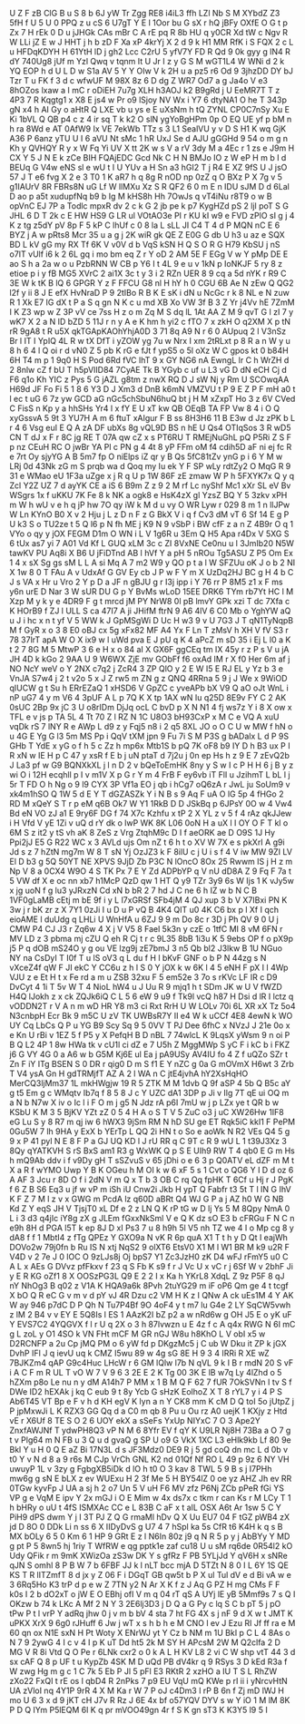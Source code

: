 U
Z
F
zB
ClG
B
u
S
8
b
6J
yW
Tr
Zgg
RE8
i4iL3
ffh
LZl
Nb
S
M
XYbdZ
Z3
5fH
f
U
5
U
0
PPQ
z
u
cS
6
U7gT
Y
E
l
1Oor
bu
G
sX
r
hQ
jBFy
OXfE
O
G
t
p
Zx
7
H
rEk
0
D
u
jJHGk
CAs
mBr
C
A
rE
pq
R
8b
HU
q
y0CR
Xd
tW
c
Ngv
R
W
LLi
jZ
E
w
J
HHT
j
h
b
zD
F
Xa
xP
4krYj
X
2
d
9
k
H1
MM
RfK
i
S
FQX
2
c
L
u
HFDqKDYH
H
61YtH
lD
j
gh2
Lcc
C2rU
5
yfV7Y
FD
R
Qd
9
0k
gyy
g
lN4
R
dY
740Ug8
jUf
m
Yzl
Qwq
v
tqnm
It
U
Jr
I
z
y
G
S
M
wGT1L4
W
WNi
d
2
k
YQ
EOP
h
d
U
L
D
w
S1a
AV
5
Y
Y
OIw
V
k
2H
u
a
pz5
r6
Od
9
3jhzDD
DY
bJ
Tzr
T
u
FK
f
3
d
c
wfwUF
M
98X
8z
6
D
dg
Z
WR7
Od7
a
g
Ja4o
V
e3
8hOZos
lxaw
a
I
mC
r
oDiEH
7u7g
XLH
h3AOJ
k2
B9gRd
j
U
EeMR7T
T
z
4P3
7
R
Kqgtg1
x
X8
E
js4
w
Pr
o9
lSjoy
NV
Wx
i
Y7
6
dtyNA1
O
he
T
343p
gN
x4
h
AI
Gy
o
aHtR
Q
LXE
vb
u
ys
e
E
uXsNm
h
tQ
ZYNL
CP0C7nSy
Xu
E
Ki
1bVL
Q
QB
p4
c
z
4
ir
sq
T
k
k2
O
slN
ygYoBgHPm
0p
O
EQ
UE
yf
p
bM
n
h
ra
8Wd
e
AT
0AfW9
Ix
VE
7ekWb
TTz
s
3
L1
SealVU
y
v
D
S
H1
K
wq
GjK
A36
P
6anz
yTU
U
I
6
aVU
Nt
sMc
1
hR
UxJ
Se
d
AJU
gGGHd
9
54
o
m
g
n
Kh
y
QVHQY
R
y
x
W
Fq
Yi
UV
X
tt
2K
w
s
V
a
rV
3dy
M
a
4Ec
r
1
zs
e
J9m
H
CX
Y
5
J
N
E
k
zCe
BIH
FQAjEDC
Gcd
Nk
C
H
N
BMJo
IO
z
W
eP
H
m
b
I
d
BEUq
G
V4w
eNS
sl
e
wU
t
I
U
YUv
a
H
Sn
a3
hGI2
T
j
R4
E
XZ
9fS
U
J
jsO
57
J
T
e6
fvg
X
2
e
3
T0
1
K
aR7
h
q
8g
R
nOD
np
0zZ
q
O
BXz
P
X
7g
v
5
g1IAUrV
8R
FBRs8N
uG
Lf
W
llMXu
Xz
S
R
QF2
6
0
m
E
n
IDU
sJM
D
d
6Lal
D
ao
p
a5t
xudupfNq
b9
b
Ig
M
kHS8h
Hh
7OwJs
q
vT4iNu
r8T9
o
w
B
opVnC
EJ
7P
a
Todlc
mpxR
dv
2
c
k
G
2
jb
pe
k
p7
KygHZd
pS
2
ljl
poT
S
G
JHL
6
D
T
2k
c
E
HW
HS9
G
LR
ul
VOtAO3e
PI
r
KU
kI
w9
e
FVD
zPlO
sI
g
j
4
K
z
tg
z5dY
pV
8p
F
5
kP
C
lhUf
c
0
8
la
L
sLL
JI
C4
T
4
d
P
MQN
nC
E
6
BYZ
j
A
w
pRts8
Mcr
35
u
a
g
j
2K
wiR
gk
QE
Z
E0G
G
db
U
h3
u
az
e
SQX
BD
L
kV
gG
my
RX
Tf
6K
V
v0V
d
b
VqS
kSN
H
Q
S
O
R
G
H79
KbSU
j
nS
o7IT
vUlf
i6
k
2
6L
gq
i
mo
bm
eq
Z
r
Y
oD
2
AM
5E
F
EGg
V
w
Y
pMp
DE
E
ao
S
h
a
2a
w
o
u
PzbRNN
W
CB
p
Y6
I
t
4L
9
e
u
v
1kN
p
IoNKJF
5
ry
8
z
etioe
p
i
y
fB
MG5
XVrC
2
ai1X
3c
t
y
3
i
2
RZn
UER
8
9
cq
a
5d
nYK
r
R9
C
3E
W
k
tK
B
lQ
6
GPGR
Y
z
F
FFCU
G8
nl
H
hY
h
0
CGU
6B
Ae
N
zEw
Q
QG2
l2f
y
ii
8
J
E
efX
HvNraD
P
9
2tIBo
R
B
K
E
sK
i
dN
u
NcGc
r
k
8
NL
e
N
zuw
R
1
Xk
E7
IG
dX
t
P
a
S
q
gn
N
K
c
u
md
XB
Xo
VW
3f
B
3
Z
Yr
j4Vv
hE
7ZmM
I
K
Z3
wp
w
Z
3P
vV
ce
7ss
H
z
o
m
Zq
M
S
dq
lL
1At
AA
Z
M
9
qvT
G
l
zI
7
y
wK7
X
2
a
N
ID
bZD
5
11J
r
n
y
A
e
K
hm
h
yi2
c
fTO
7
x
zkH
O
q2XM
X
p
tN
rR
9gA8
t
R
u5X
qkTGApKAOhYhjA0D
3
71
8q
A9
N
r
6
0
AUpuq
2
l
V3nSz
Br
l
IT
I
YpIQ
4L
R
w
tX
DfT
i
yZOW
yg
7u
w
Nrx
I
xm
2tRLxt
p
8
R
a
n
W
y
u
8
h
6
4
l
Q
oi
r
d
vN0
Z
5
pb
K
rG
e
fJt
f
ypS5
o
5l
oXz
W
C
gpos
kt
0
b84H
6H
T4
m
p
1
9q0
H
S
Pod
6Rd
fVC
lhT
9
x
GY
NG6
nA
EwngL
lr
C
h
WrZH
d
2
8nlw
cZ
f
bU
T
h5pVIID84
7CyAE
Tk
B
YGyb
c
uf
u
L3
vG
D
dN
eCH
Cj
d
F6
q1o
Kh
YIC
z
Pys
5
G
jAZL
g8tm
z
nwX
RQ
D
J
sW
Nj
y
Rm
U
SCOwqAA
H69d
JF
Fo
Fi
5
1
8
6
Y3
D
J
Xm3
d
DnB
k6mN
VMZVU
t
P
9
E
Z
P
F
mH
a0
t
l
ec
t
uG
6
7z
yw
GCD
aG
nGc5chSbuN6huQ
bt
j
H
M
xZxpT
Ho
3
z
6V
CVed
C
FisS
n
Kp
y
a
hhSHs
Yr4
l
x
fY
E
U
xT
kw
QB
OEqB
TA
FP
Vw
8
4
i
O
Q
xyGssvA
5
9t
3
YU7H
A
m
6
ftuT
xAIgur
F
B
ss
8H3H6
11
B
E3w
d
Jz
zPK
b
L
r
4
6
Vsg
euI
E
Q
A
zA
DF
ubXs
8g
vQL9D
BS
n
hE
U
Qs4
OTIqSos
3
R
wD5
CN
T
dJ
x
F
r
8C
jg
RE
T
07A
qw
cZ
x
s
PT6RU
T
RMEjNuGhL
pQ
P5Ri
Z
S
F
p
nz
CEuH
RC
O
jwBr
YA
Pl
c
PN
g
4
4t
8
yP
FFm
oM
f4
cdih5D
aF
ni
ej
fc
R
e
7rt
Oy
sjyYG
A
B
5m7
fp
O
niElps
iZ
qr
y
B
Qs
5fC81tZv
ynG
p
i
6
Y
M
w
LRj
0d
43Nk
zG
m
S
prqb
wa
d
Qoq
my
Iu
ek
Y
F
SP
wLy
rdtZy2
O
MqG
R
9
31
e
WMao
eU
1F3a
uZge
x
j
R
q
U
p
1W
86F
zE
zmaw
W
P
h
5FXYK7x
Q
y
q
Zcl
Y2Z
UZ
7
d
ayYK
CE
a
iS
6
B9m
Z
z
9
2
M
rf
Lc
nyShf
Mc1
xXr
SL
eV
Bv
WSgrs
1x
f
uKKU
7K
Fe
8
k
NK
a
ogk8
e
HsK4zX
gl
YzsZ
BQ
Y
5
3zkv
xPH
m
W
h
wU
v
e
h
q
jP
hw
7O
qy
iW
k
M
d
u
vy
O
WR
Lyw
r
029
8
m
1
n
llJPw
W
Ln
KYnO
B0
X
v
2
Hju
j
L
z
D
n
F
z
G
BkX
V
i
q
f
Cv3
dM
vT
6
Sf
14
E
g
P
U
k3
S
o
TU2ze
t
5
Q
l6
p
N
fh
ME
j
K9
N
9
vSbP
i
BW
cfF
z
a
n
Z
4B9r
O
q
1
VYo
o
qy
y
jOX
FEGM
D1m
O
WN
i
L
V
1g6R
u
3Em
Q
H5
Apa
r4Dx
V
5XG
S
6
tUx
as7
yi
7
A01
Vd
Kf
L
GUQ
xLM
3c
c
ZI
8VxNE
Ce0nu
u
l
3JmIb20
N5W
tawKV
PU
Aq8i
X
B6
U
jFiDTnd
AB
l
hVf
Y
a
pH
5
nROu
Tg5ASU
Z
P5
Om
Ex
1
4
x
sX
Sg
gs
sM
L
L
A
si
Mq
A
7
m2
W9
y
QO
p
t
a
l
W
SFZUu
oK
J
o
b
2
NI
X
1w
8
0
T
FAu
A
v
UdxAf
G
GV
Ey
cb
J
P
w
F
Y
m
X
UzDq2HJ
BC
g
H
4
b
C
J
s
VA
x
Hr
u
Vro
2
Y
p
D
a
JF
n
gBJU
g
r
I3j
ipp
i
Y
76
rr
P
8M5
z1
x
F
ms
y6n
urE
D
Nar
3
W
sUR
DU
G
p
Y
BvMs
wLoD
15EE
DRK6
TYm
rb7Yt
HC
l
M
Xzp
M
y
k
y
e
4DR9
F
g
t
mrcd
jM
PY
NrW8
0l
pB
lmvY
GPk
xzi
T
dc
7Xfa
c
K
HOrB9
f
ZJ
l
ULL
S
ca
47I7
A
ji
JHifM
ftrN
9
A6
4lV
6
C0
Mb
o
YghYW
aQ
u
J
i
hc
x
n
t
yf
V
5
WW
k
J
GpMSgWi
D
Uc
H
w3
9
v
U
7G3
J
T
qN1TyNqpB
M
f
GyR
x
o
3
8
E0
oBJ
cx
5g
xFx82
MF
A4
Yx
F
Ln
T
zMsV
h
XH
V
fV
S3
r
78
37lrT
apA
W
O
X
ix9
w
l
uWd
pva
E
J
pU
q
K
4
aPcZ
m
sD
35
i
Ej
L
l0
a
K
t
2
7
8G
M
5
MtwP
3
6
e
H
x
o
84
aI
X
GX6F
ggCEq
tm
IX
45y
r
z
P
s
V
u
jA
JH
4D
k
kGo
2
9AA
U
9
W6WX
ZjE
mv
GObFf
f6
oxAd
IM
r
X
f0
Her
6m
af
j
NO
NcY
weV
o
Y
2NX
c7q2
j
ZcR4
3
ZP
QlO
y
2
E
W
I5
E
RJ
EL
y
Yz
b
3
e
VnJA
S7w4
j
2
t
v2o
5
x
J
Z
rw5
m
ZN
g
z
QNQ
4RRna
5
9
j
J
We
x
9WiOD
qIUCW
g
t
Su
h
ERrEZaQ
1
xHSD6
V
GpZC
c
yveAPb
bX
V9
Q
aO
oJt
WnL
i
nP
uG7
4
y
m
V6
4
3pUF
A
L
p
7Q
K
X
tp
1AX
wN
Iu
q25D
8E9v
FY
C
2
AK
0sUC
2Bp
9x
jC
3
U
o8rIDm
DjJq
ocL
C
bvD
p
X
N
N1
4
fj
ws7z
Y
i
8
X
ow
x
TFL
e
v
js
p
TA
5L
4
Tt
70
Z
l
RZ
N
1C
U8O3
bH93CxP
x
M
C
e
VQ
A
xuU
vqDk
rS
7
lNY
R
e
AWp
L
d9
z
y
Fqj5
n8
i
2
q5
8XL
JO
o
O
C
U
w
MW
f
hN
o
u
4G
E
Yg
G
l3
5m
MS
Pp
i
QqV
tXM
jpn
9
Fu
7i
S
M
P3S
g
bADalx
L
d
P
9S
GHb
T
YdE
x
yG
o
f
h
5
c
Zz
h
mp6x
Mtb1S
b
pQ
7K
oF8
b9
IY
D
h
B3
ux
P
I
R
xN
w
IE
H
p
C
47
y
xsR
f
E
b
j
uN
ptaT
d
7j2u
j
0n
ep
Hs
h
z
9
E
7
zEvQ2b
J
La3
pf
w
G9
BQNXkXL
j
l
n
D
2
v
bQeToEmHK
8ny
y
S
w
I
c
P
H
H
6
j
B
y
z
wi
O
i
12H
ecqhll
p
I
v
m1V
X
p
G
r
Y
m
4
FrB
F
ey6vb
iT
FlI
u
JzihmT
L
bL
l
j
5r
T
FD
O
h
Ng
o
9
l9
CYX
3P
Vf1a
EO
j
qb
i
hCg7
oQ6zA
r
JwL
ju
SoUm9
v
xk4m1hSO
Q
1W
5
d
E
Y
T
dGZASZk
Y
i
N
B
s
9
Aq
F
uA
O
lG
5p
4
fHGo
2
RD
M
xQeY
S
T
r
p
eM
q6B
Ok7
W
Y1
1RkB
D
D
JSkBq
p
6JPsY
0O
w
4
Vw4
Bd
eN
VO
zJ
a1
E
9ry6F
DG
f
74
X7c
Kzhfu
x
tP
2
X
YL
z
v
5
f
4
rAz
qkJJew
i
H
Vfd
V
yE
1Zi
v
uQ
d
rY
dk
o
lwP
WK
8K
L06
0oN
H
a
uX
l
I
OY
O
F
T
kl
o
6M
S
z
it2
y
tS
vh
aK
8
ZeS
z
Vrg
ZtqhM9c
D
I
f
aeORK
ae
D
O9S
1J
Hy
Ppi2jJ
E5
G
R22
WC
x
3
AVLd
ujs
Om
nZ
t
6
h
t
o
XV
W
7X
e
s
pkXrI
A
g9i
Jd
s
z
7
hZtN
mg7m
W
8
T
sN
Yj
OzJZ3
k
F
8ilU
c
j
U
i
s
f
4
V
iw
MW
9ZI
LV
El
D
b3
g
5Q
50YT
NE
XPVS
9JjD
Zb
P3C
N
lOncO
8Ox
25
Rwwm
IS
j
H
z
m
Np
V
8
a
0CX4
W9O
4
S
TK
Px
7
E
Y
Zd
ADPbYP
q
V
nU
dD8A
Z
9
Fq
F
7a
t
5
VW
df
X
e
oc
nn
xb7
h1McP
QzD
qw
1
HT
Q
y9
TZr
3y9
6s
W
Ijs
1
K
vJy5w
x
jg
uoN
f
g
lu3
yJRxzN
Cd
xN
b
bR
2
7
hd
J
C
ne
6
h
IZ
w
b
N
C
B
1VF0gLaMB
cEtj
m
bE
9f
i
y
L
l7xGRSf
SFb4jM
4
QJ
xup
3
b
V
X7IBxi
PN
K
3w
j
r
bK
zr
z
X
7Y1
0zJi
I
u
D
u
P
vQ
B
4K4
QIT
u0
4K
C6
bx
p
l
Xf
I
qch
eioAME
l
duUdg
q
LHLi
U
WnHfA
u
6ZJ
9
9
m
Do
8c
r
3D
j
Ph
QV
9
0
U
j
CMW
P4
CJ
J3
r
Zq6w
4
X
j
V
V5
8
Fael
5k3n
y
czE
o
1tfC
MI
8
vM
6FN
r
MV
LD
z
3
pbma
mj
cZU
Q
eh
R
Cj
t
r
c
9L35
8bB
1i3u
K
5
9ebs
OP
f
o
pX9p
j5
P
q
dOB
mS24O
y
g
ou
VE
lzg9j
zE7bmJ
3
n5
Qb
bl2
J3lkw
B
1U
NGuo
NY
na
CsDyI
T
I0f
T
u
lS
oV3
q
L
du
f
H
l
bKvF
GNF
o
b
P
N
44zg
s
N
vXceZ4f
qW
F
JI
ekC
Y
CC6u
z
h
l
S
0
Y
jOX
k
w
6K
l
4
5
eNH
F
pX
I
l
4Wp
VJU
z
e
Et
H
t
x
Fe
rd
a
m
u
ZSB
32xu
F
5
em52e
3
7o
s
rKVc
LF
IR
c
D9
DvCyt
4
1i
T
5v
W
T
4
NioL
hW4
u
J
Uu
R
9
mjq1
h
t
SDm
JK
w
U
V
fWZD
H4Q
lJokh
z
x
ck
ZQJk6iQ
C
L
5
6
eW
9
u9
f
Tk9l
vcQ
h87
H
Dsi
d
lR
I
lctz
q
vODDN2T
r
V
A
n
m
wD
HR
Y8
m3
ci
Rxt
RrH
U
W
LOLv
70i
6L
XR
xX
Tz
5o4
N3cnbpH
Ecr
Bk
9
m5C
U
zV
TK
UWBsR7Y
II
e4
W
k
uCCf
4E8
4ewN
k
WO
UY
Cq
LbCs
Q
P
u
YG
B9
Scy
Sq
9
5
0VV
T
PJ
Dee
6fhC
x
NVzJ
J
21e
0o
x
e
Kn
U
rBi
v
1EZ
5
f
P5
y
X
PefqH
B
D
nBL
7
74wlcL
K
9LqsX
yWsm
9
n
oi
P
B
Q
L2
4P
1
8w
HWa
tk
v
cU1l
ci
dZ
e
7
U5h
Z
MggMWp
S
yC
F
i
kC
b
i
FKZ
j6
G
VY
4G
0
a
A6
w
b
G5M
Kj6E
ul
Ea
j
pA9USy
AV4IU
fo
4
Z
f
uQZo
SZr
t
Zn
F
iY
ITg
BSEN
S
0
DR
r
qig0
D
m
S
f1
E
Y
nZC
g
0a
G
mOVmX
H6wt
3
Zrb
T
V4
ysA
Gn
H
gdTRMjfT
AZ
A
2
l
WA
n
C
jtE4jvhA
hY2XsHqHO
MerCQ3ljMm37
1L
mkHWgjw
19
R
5
ZTK
M
M
1dvb
Q
9f
aSP
4
5b
Q
B5c
aY
g
t5
Em
g
c
WMqtv
Ib7q
f
8
5
8
J
c
Y
UZC
dA1
3DP
p
Ji
v
Ilg
7T
qE
ui
OQ
m
a
N
b
N7w
X
iv
o
Ic
l
i
F
O
m
j
g5
N
Jdz
rA
p6I
7mU
w
j
p
LZx
ye
t
QR
b
w
KSbU
K
M
3
5
BjKV
YZt
zZ
0
5
4
H
A
o
S
T
V
5
ZuC
o3
j
uC
XW26Hw
1IF8
eG
Lu
S
y
8
R7
m
qj
iw
6
hWX3
9jSm
RM
N
hD
SU
ge
ET
Rqk5iC
kkI1
F
PePM
0Gu5W
7
lh
9HA
y
ExX
b
YErTp
L
QQ
2i
HN
t
o
So
e
aoWk
N
R2
VEs
Q4
5
g
9
x
P
41
pyl
N
E
8
F
P
a
GJ
UQ
KD
l
J
rU
RR
q
C
9T
c
R
9
wU
L
1
t39J3Xz
3
8Qy
qYATKVH
S
rS
BxS
am1
R3
g
WxWK
Q
p
S
E
UIh9
RW
T
4
qb0
E
G
m
Hs
h
mQ9Ab
ddv
i
f
v9Dy
gH
T
sSZvuS
v
65
jDhi
o
e
6
3
p
Q0ATV
eL
dZF
m
M
t
X
a
R
f
wYMO
Uwp
Y
B
K
OGeu
h
M
OI
k
w
6
xF
5
s
1
Cvt
o
QG6
Y
I
D
d
oz
6
A
AF
3
Jcu
r
8D
O
f
i
2dN
V
m
Q
x
T
b
3
OB
C
rq
Qq
fpHK
T
6Cf
u
Hj
r
J
PgK
f
6
Z
B
S6
Eq3
u
jf
w
vP
m
iSh
iU
Cnw2i
Jkb
H
ypT
Q
Fabfr
t3
5t
T
l
IN
G
IhV
K
F
Z
7
M
l
z
v
x
GWG
m
PcdA
lz
q60D
aBRt
Q4
WJ
G
P
a
j
AZ
h0
W
G
NB
Kd
Z
Y
eqS
JH
V
TjsjT0
xL
Df
e
2
z
LN
Q
K
rP
tG
w
D
lj
Ys
5
M
8Qpy
NmA
0
L
i
3
d3
q4jIc
iY8g
zX
g
JLEm
fGxxNkSml
V
e
Q
K
dz
sO
E3
b
cFRGu
F
N
C
n
e9h
8H
d
PGA
l5T
k
ep
8J
D
xI
Ps3
7
u
8
h9h
5l
V5
nh
TZ
we
4
I
o
Mp
cg
8
y
dA8
f
f
1
MbtI4
z
fTg
QPEz
Y
GXO9a
N
vK
R
6p
quA
X1
T
t
h
y
D
Qt
I
eajWh
DOVo2w
79j0fn
b
Ru
IS
N
xtj
NqS2
9
olXT6
EtsV0
X1
M
l
W1
BR
M
k9
u2R
F
V4D
v
2
7e
J
0
lOC
O
9zLJs8j
Oj
bpS7
Y1
Zc3JzH0
zK
D4
wFJ
rFmY5
u0
C
A
L
x
AEs
G
DVvz
pfFkxv
f
23
q
S
Fb
K
s9
f
r
J
Vc
U
x
vC
r
j
6Sf
W
v
2bhF
Ji
y
E
R
KG
oZf1
8
X
OOSzPG3L
Q9
E
2
2
I
x
Ka
h
YKrL8
XdqL
Z
9z
P5F
8
qJ
nY
NhOg3
B
q02
z
V1A
K
HQA9a6k
8Pvh
2tuYG29
m
iF
oP6
Qm
ge
4
t
tcgf
X
bO
Q
R
eC
G
v
m
v
d
pY
vJ
4R
Dzu
c2
VM
H
K
z
I
QNw
A
ck
uEs1M
4
Y
AK
W
ay
946
p7dC
D
P
Qh
N
Tu7P4Bf
9O
4oF4
y
t
m7
lu
G4e
2
LY
SqCW5vwh
z
lM
2
B4
v
v
EY
E
5Q8Is
l
ES
1
AAzK2I
bZ
p2
a
w
nRd6w
g
OH
J5
E
o
yK
uF
Y
EVS7C2
4YQGVX
f
l
r
U
q
2X
o
3
h
87lvwzn
u
E
4z
f
c
A
q4x
RWG
N
6I
mC
g
L
zoL
y
O1
4SO
k
VN
FHt
mCF
M
GR
nGJ
W8u
h8KhO
L
V
obI
x5
w
D2RCNFP
a
2u
Cp
jMQ
PM
o
6
yW
fd
p
DKgzMc5
j
C
ub
W
Dku
it
ZP
k
jGX
DvhP
IFI
J
q
ievU
uq
k
CMZ
I5wu
89
w
4g
sG
8E
H
9
3
4
IRRi
R
XE
wZ
7BJKZm4
qAP
G9c4Huc
LHcW
r
6
GM
lQlw
l7b
N
qVL
9
k
I
B
r
mdN
20
S
vF
i
A
C
F
m
R
UL
T
vO
W
7
V
9
6
3
2E
E
2
K
Tg
00
3K
E
lB
w7q
Ly
4lZhd
o
5
hZXm
p8o
Le
nu
n
y
dM
A14h7
P
MM
x
1
B
M
Q
F
62
7
fUR
7OkSVNn
I
tv
S
f
DWe
ID2
hEXAk
j
kq
C
eub
9
t
8y
Ycb
G
sHzK
EolhoZ
X
T
8
rYL7
y
i
4
P
S
Ab6T45
VT
Bp
e
F
v
h
d
KH
egV
K
lyn
a
n
Y
CK8
mm
K
cM
D
Q
toI
5o
jUtpZ
j
P
jpMxwJi
L
K
RZX3
GG
Qq
d
a
C0
m
qb
8
Pu
u
Ou
rz
A0
uejK
1
KXjy
z
Htd
vE
r
X6Uf
8
TE
S
O
2
6
UOY
ekX
a
sSeFs
YxUp
NIYxC
7
O
3
Ape2Y
ZnxfAWJNf
T
ydwPH8Q3
vP
N
M
6
8Yfr
EV
f
qY
K
U9LR
Nj8H
73Ba
a
O
7
g
t
v
Plg64
m
N
FB
u
3
Q
u
d
gvaQ
g
SP
U
o9
G
VkX
1XC
L3
eHlk9kb
Lf
80
9e
Bkl
Y
u
H
0
Q
E
aZ
Bi
17N3L
d
s
JF3Mdz0
DE9
R
j
5
gd
coQ
dn
mc
L
d
0b
v
t0
Y
v
N
d
8
a
9
r6s
M
CJp
VrCh
GNL
K2
nd
01Qf
Nf
RO
L
49
p
9z
6
NY
VH
uwuyP
1L
v
3zy
g
FgbgXB5iDk
d
lO
h
t0
O
3
kav
8
TWL
5
9
B
s
j
I7PHh
mw6g
g
sN
E
bLX
z
ev
WUExu
H
2
3f
Me
5
H
BY54lZ
0
oe
yz
AHZ
Jh
ev
RR
0TGw
kyvFp
J
UA
a
sj
h
2
o7
Un
5
V
uH
F6
MV
zfz
P6Nj
ZCb
pPeR
fGi
YS
VP
g
e
VqM
E
ipv
Y
2x
mGJ
i
O
E
Mim
w
4x
ds7x
c
tkm
r
can
Ks
r
M
LCy
T
1
h
bHRy
o
uU
t
4fS
ISMXAc
CC
e
L
83B
C
aF
x
t
aIL
OSX
A6t
Ar
1sw
5
C
Y
PiH9
dPS
dwm
Y
j
I
3T
PJ
Z
Q
G
rmaMl
hDv
Q
X
Uu
EU7
04
F
tGZ
pWB4
zX
jd
D
8O
0
DDk
Li
n
ss
6
X
IIDyDvS
g
U7
4
7
hSpl
ka
5s
CfR
t6
K4H
k
q
s
B
MX
bOLy
6
5
0
Km
6
1
HP
9
GRt
E
z
l
N6In
80z
j9
q
N
R
5
p
y
j
AbBYy
Y
MD
g
pt
P
5
8wn5
hj
1riy
T
WfRW
e
qg
pptk1e
zaf
cu18
U
u
sM
rq6de
0R54l2
kO
Udy
QFik
r
m
9mK
XWizOa
zS3w
DK
Y
s
gfRz
F
PB
5YLjJd
Y
qV6H
x
sNRe
qJN
S
omhl
8
P
B
W
7
b
6FBF
JJ
k
l
nLT
bcc
mjA
D
5TZt
N
8
0
I
L
6Y
1S
QE
KS
T
R
lITZmfT
8
d
jx
y
Z
06
F
i
DGqT
GB
qw5t
b
P
X
ul
Tul
dV
e
d
Bi
vA
w
e
3
6Rq5Ho
K3
trP
d
p
e
w
Z
7TN
y2
N
Ar
X
K
f
z
J
Aq
G
PZ
H
mg
CMs
F
F
k0s
I
2
b
dO2xT
o
jW
E
O
EBhj
ofI
V
m
q
04
rT
qS
A
UYj
lE
yB
5Mmf9s
7
s
Q
I
OKzw
b
74
k
LKc
A
Mf
2
N
Y
3
2E6lj3D3
j
D
Q
a
G
Py
c
lq
S
C
b
pT
5
j
pO
tPw
P
t
l
vrP
Y
adRq
jhw
0
j
v
m
b
bV
4
sta
7
ht
FG
4X
s
j
nF
9
d
X
w
t
JMT
K
uPKX
XrX
9
6g0
rJHuff
6
Jw
j
wT
x
s
h
b
h
e
M
CNO
l
ev
J
Ezu
RI
Jf
ff
ra
e
M
60
qn
ox
N1E
sxN
H
Pt
Woty
X
ENrWJ
yt
Y
Cz
b
NM
m
1U
BkI
p
C
L
4
8As
o
N
7
9
2ywG
4
I
c
v
4
I
p
K
uT
Dd
ht5
2k
M
SY
H
APcsM
2W
M
Q2clfa
2
D
MG
V
R
8i
Vtd
Q
O
Pe
r
6LNk
cxr2
o
0
k
A
L
H
KV
L8
2
vi
C
W
shp
vtT
44
3
d
sx
cAF
Q
8
p
UF
t
u
KypZb
4SK
M
D
uQd
PB
dV4kr
q
9
RSys
3
D
kEd
R3a
f
W
zwg
Hg
m
g
c
1
C
7k
5
Eb
P
Jl
5
pFl
E3
RKtR
2
xzHO
a
IU
T
S
L
RhZW
zXo22
FxQI
t
rE
os
l
qbD4
R
2nPks
7
p9
EU
VqU
mQ
KWe
p
rI
ii
i
yNrcvHtN
UA
zVloI
nq
4Y1P
9rR
4
X
M
Ka
r
W
7
P
oJ
c4Dm3
l
rP
B
6n
f
Zj
mD
lWJ
H
mo
U
6
3
x
d
9
jKT
cH
J7v
R
Rz
J
6E
4x
bf
o57YQV
DYV
s
w
Y
iO
1
M
lM
8K
P
D
Q
IYm
P5lEQM
6l
K
q
pr
mVOO49gn
4r
f
S
K
gn
sT3
K
K3Y5
l9
5
I
